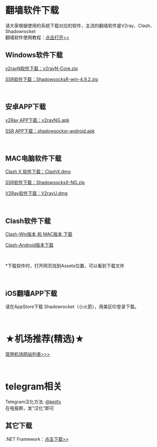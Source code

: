 <h1>翻墙软件下载</h1>
<p>请大家根据使用的系统下载对应的软件，主流的翻墙软件是V2ray、Clash、Shadowrocket<br>
翻墙软件使用教程：<a href="https://www.youtube.com/@kjfx6" target="_blank">点击打开>></a>
</p>
<h2>Windows软件下载</h2>
<p><a href="https://github.com/2dust/v2rayN/releases/latest" target="_blank">v2rayN软件下载：v2rayN-Core.zip</a></p>
<p><a href="https://github.com/shadowsocksrr/shadowsocksr-csharp/releases" target="_blank">SSR软件下载：ShadowsocksR-win-4.9.2.zip</a></p>
<br>
<h2>安卓APP下载</h2>
<P><a href="https://github.com/2dust/v2rayNG/releases/latest" target="_blank">v2Ray APP下载：v2rayNG.apk</a></P>
<P><a href="https://github.com/shadowsocksrr/shadowsocksr-android/releases" target="_blank">SSR APP下载：shadowsocksr-android.apk</a></P>
<br>
<h2>MAC电脑软件下载</h2>
<P><a href="https://github.com/yichengchen/clashX/releases" target="_blank">Clash X 软件下载：ClashX.dmg</a></P>
<P><a href="https://github.com/qinyuhang/ShadowsocksX-NG-R/releases/download/1.4.4-r8/ShadowsocksX-NG-R8.dmg" target="_blank">SSR软件下载：ShadowsocksX-NG.zip</a></P>
<P><a href="https://github.com/yanue/V2rayU/releases" target="_blank">V2Ray软件下载：V2rayU.dmg</a></P>
<br>
<h2>Clash软件下载</h2>
<P><a href="https://github.com/Fndroid/clash_for_windows_pkg/releases" target="_blank">Clash-Win版本 和 MAC版本 下载</a></P>
<P><a href="https://github.com/Kr328/ClashForAndroid/releases" target="_blank">Clash-Android版本下载</a></P>
<br>
<p>*下载软件时，打开网页找到Assets位置，可以看到下载文件</p><br>
<h2>iOS翻墙APP下载</h2>
<P>请在AppStore下载 Shadowrocket（小火箭），用美区ID登录下载。</P>
<br>
<h1>★机场推荐(精选)★</h1>
<P><a href="https://github.com/kjfx/kjfx" target="_blank">常用机场网站列表&gt;&gt;&gt;</a></P>
<br>
<h1>telegram相关</h1>
<p>Telegram汉化方法: <a href="https://t.me/kejifx" target="_blank">@kejifx</a>
<br />在电报群，发“汉化”即可
</p>

<h2>其它下载</h2>
.NET Framework：<a href="https://dotnet.microsoft.com/zh-cn/download/dotnet-framework" target="_blank">点击下载>></a><br>

